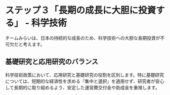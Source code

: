 # ステップ３「長期の成長に大胆に投資する」 - 科学技術

チームみらいは、日本の持続的な成長のため、科学技術への大胆な長期投資が不可欠だと考えます。

## 基礎研究と応用研究のバランス

科学技術政策において、応用研究と基礎研究の役割を区別します。特に基礎研究については、短期的な経済性を求める『集中と選択』を適用せず、研究者が安心して長期的に取り組めるよう、安定した運営費交付金や助成金を重視します。
